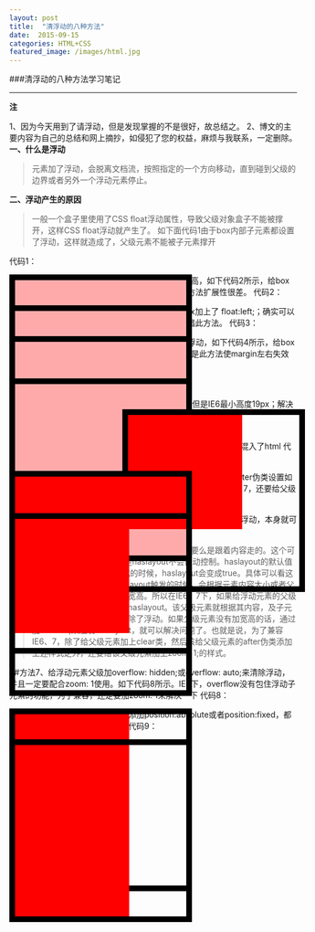 ```yaml
---
layout: post
title:  "清浮动的八种方法"
date:  2015-09-15
categories: HTML+CSS
featured_image: /images/html.jpg
---
```


###清浮动的八种方法学习笔记

---

<b>注</b>

1、因为今天用到了请浮动，但是发现掌握的不是很好，故总结之。
2、博文的主要内容为自己的总结和网上摘抄，如侵犯了您的权益，麻烦与我联系，一定删除。
<b>一、什么是浮动</b>
>元素加了浮动，会脱离文档流，按照指定的一个方向移动，直到碰到父级的边界或者另外一个浮动元素停止。

<b>二、浮动产生的原因</b>
>一般一个盒子里使用了CSS float浮动属性，导致父级对象盒子不能被撑开，这样CSS float浮动就产生了。
>如下面代码1由于box内部子元素都设置了浮动，这样就造成了，父级元素不能被子元素撑开

代码1：
        <!DOCTYPE HTML>
        <html>
            <head>
                <meta http-equiv="Content-Type" content="text/html; charset=utf-8">
                <title>无标题文档</title>
                <style>
                    body{margin:0;}
                    .box{width:600px;margin:0 auto; border:5px solid #000;}
                    .left{width:300px;height:400px;background:#faa;float:left;}
                    .right{width:300px;height:400px; background:#aaf;float:right;}
                </style>
            </head>
            <body>
                <div class="box">
                    <div class="left">
                    </div>
                    <div class="right">
                    </div>
                </div>
            </body>
        </html>

<b>三、清浮动(撑开父级元素)</b>
##方法1、给父级元素加高，如下代码2所示，给box加上了height:400px；确实可以清除浮动，但是此方法扩展性很差。
代码2：
        <!DOCTYPE HTML>
        <html>
            <head>
                <meta http-equiv="Content-Type" content="text/html; charset=utf-8">
                <title>无标题文档</title>
                <style>
                    body{margin:0;}
                    .box{width:600px;margin:0 auto; border:5px solid #000; height:400px;}
                    .left{width:300px;height:400px;background:#faa;float:left;}
                    .right{width:300px;height:400px; background:#aaf;float:right;}
                </style>
            </head>
            <body>
                <div class="box">
                    <div class="left">
                    </div>
                    <div class="right">
                    </div>
                </div>
            </body>
        </html>

##方法2、给父级也加浮动，如下代码3所示，给box加上了 float:left;；确实可以清除浮动，但是此方法使margin左右失效了，不提倡此方法。
代码3：
        <!DOCTYPE HTML>
        <html>
            <head>
                <meta http-equiv="Content-Type" content="text/html; charset=utf-8">
                <title>无标题文档</title>
                <style>
                    body{margin:0;}
                    .box{width:600px;margin:0 auto; border:5px solid #000; float:left;}
                    .left{width:300px;height:400px;background:#faa;float:left;}
                    .right{width:300px;height:400px; background:#aaf;float:right;}
                </style>
            </head>
            <body>
                <div class="box">
                    <div class="left">
                    </div>
                    <div class="right">
                    </div>
                </div>
            </body>
        </html>

##方法3、用父级添加display: inline-block来清除浮动，如下代码4所示，给box加上了 display:inline-block;确实可以清除浮动，但是此方法使margin左右失效了，不提倡此方法。
代码4：
        <!DOCTYPE HTML>
        <html>
            <head>
                <meta http-equiv="Content-Type" content="text/html; charset=utf-8">
                <title>无标题文档</title>
                <style>
                    body{margin:0;}
                    .box{width:600px;margin:0 auto; border:5px solid #000; display:inline-block}
                    .left{width:300px;height:400px;background:#faa;float:left;}
                    .right{width:300px;height:400px; background:#aaf;float:right;}
                </style>
            </head>
            <body>
                <div class="box">
                    <div class="left">
                    </div>
                    <div class="right">
                    </div>
                </div>
            </body>
        </html>

##方法4、在浮动元素下边加上<div class=”clear”></div>空标签清浮动，如下代码5所示,确实可以清除浮动，但是IE6最小高度19px；解决后IE6下还有2px偏差。
代码5：
        <!DOCTYPE HTML>
        <html>
            <head>
                <meta http-equiv="Content-Type" content="text/html; charset=utf-8">
                <title>无标题文档</title>
                <style>
                    body{margin:0;}
                    .box{ width:300px;margin:0 auto;border:10px solid #000;}
                    .div{ width:200px;height:200px;background:red;float:left;}
                    .clear{ height:0px;font-size:0;clear:both;}
                </style>
            </head>
            <body>
                <div class="box">
                    <div class="div"></div>
                    <div class="clear"></div>
                </div>
            </body>
        </html>

##方法5、在浮动元素下加<br clear="all"/>，如下代码6所示。确实可以清浮动，但是不符合W3C标准，样式混入了html
代码6：
        <!DOCTYPE HTML>
        <html>
            <head>
                <meta http-equiv="Content-Type" content="text/html; charset=utf-8">
                <title>无标题文档</title>
                <style>
                    body{margin:0;}
                    .box{ width:300px;margin:0 auto;border:10px solid #000;}
                    .div{ width:200px;height:200px;background:red;float:left;}
                </style>
            </head>
            <body>
                <div class="box">
                    <div class="div"></div>
                    <br clear="all"/>
                </div>
            </body>
        </html>

##方法6、给浮动元素的父级元素加上clear类，然后给该元素的after伪类设置如下样式，如下代码7所示。IE6、7不支持after伪类，为了兼容IE6、7，还要给父级元素加上样式zoom:1，但是推荐此种方法
代码7：
        <!DOCTYPE HTML>
        <html>
            <head>
                <meta http-equiv="Content-Type" content="text/html; charset=utf-8">
                <title>无标题文档</title>
                <style>
                    body{margin:0;}
                    .box{margin:0 auto;border:10px solid #000;}
                    .div{ width:200px;height:200px;background:red;float:left;}
                    .clear{zoom:1;}
                    .clear:after{content:""; display:block;clear:both;}
                </style>
            </head>
            <body>
                <div class="box clear">
                    <div class="div">  
                    </div>
                </div>
            </body>
        </html>


###注意：在IE6、7下，浮动元素的父级有宽度的话，就不需要清浮动，本身就可以清浮动了。
>在IE中，子元素的宽高要么是跟着父级走的，要么是跟着内容走的。这个可以用haslayout来调节。但是haslayout不会自动控制。haslayout的默认值为false。但是用了特定样式的时候，haslayout会变成true。具体可以看这里百度百科的词条。
>当haslayout触发的时候，会根据元素内容大小或者父级的大小来重新计算元素的宽高。所以在IE6、7下，如果给浮动元素的父级加了宽高的话，那么触发了haslayout。该父级元素就根据其内容，及子元素来重新计算宽高，也就清除了浮动。如果父级元素没有加宽高的话，通过加zoom: 1;来触发haslayout，就可以解决问题了。也就是说，为了兼容IE6、7，除了给父级元素加上clear类，然后该给父级元素的after伪类添加上述样式之外，还要给该父级元素加上zoom: 1;的样式。


##方法7、给浮动元素父级加overflow: hidden;或overflow: auto;来清除浮动，并且一定要配合zoom: 1使用。如下代码8所示。IE6下，overflow没有包住浮动子元素的功能，为了兼容，还是要加zoom: 1来解决一下
代码8：
        <!DOCTYPE HTML>
        <html>
            <head>
                <meta http-equiv="Content-Type" content="text/html; charset=utf-8">
                <title>无标题文档</title>
                <style>
                    body{margin:0;}
                    .box{ width:300px;height:300px;border:10px solid #000;overflow:hidden;}
                    .div1{ width:200px;height:400px;background:red;float:left;}
                </style>
            </head>
            <body>
                <div class="box">
                    <div class="div1"></div>
                </div>
            </body>
        </html>

##方法8、给浮动元素的父级元素添加position:absolute或者position:fixed，都可以清除浮动。如下代码9所示。
代码9：
        <!DOCTYPE HTML>
        <html>
            <head>
                <meta http-equiv="Content-Type" content="text/html; charset=utf-8">
                <title>无标题文档</title>
                <style>
                    body{margin:0;}
                    .box{ width:300px;border:10px solid #000;position:absolute;}
                    .div1{ width:200px;height:400px;background:red;float:left;}
                </style>
            </head>
            <body>
                <div class="box">
                    <div class="div1"></div>
                </div>
            </body>
        </html>



